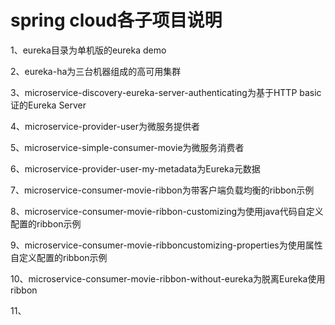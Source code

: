 # spring cloud各子项目说明

1、eureka目录为单机版的eureka demo

2、eureka-ha为三台机器组成的高可用集群

3、microservice-discovery-eureka-server-authenticating为基于HTTP basic证的Eureka Server

4、microservice-provider-user为微服务提供者

5、microservice-simple-consumer-movie为微服务消费者

6、microservice-provider-user-my-metadata为Eureka元数据

7、microservice-consumer-movie-ribbon为带客户端负载均衡的ribbon示例

8、microservice-consumer-movie-ribbon-customizing为使用java代码自定义配置的ribbon示例

9、microservice-consumer-movie-ribboncustomizing-properties为使用属性自定义配置的ribbon示例

10、microservice-consumer-movie-ribbon-without-eureka为脱离Eureka使用ribbon

11、
